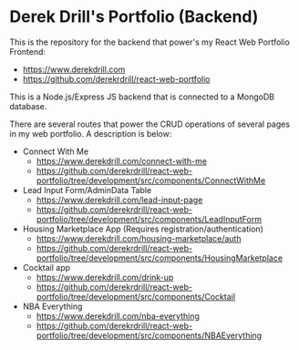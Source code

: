 # Derek Drill's Portfolio (Backend)

This is the repository for the backend that power's my React Web Portfolio Frontend:
<ul>
  <li><a href='https://www.derekdrill.com' target='_blank'>https://www.derekdrill.com</a></li>
  <li><a href='https://github.com/derekrdrill/react-web-portfolio' target='_blank'>https://github.com/derekrdrill/react-web-portfolio</a></li>
</ul>

This is a Node.js/Express JS backend that is connected to a MongoDB database.

There are several routes that power the CRUD operations of several pages in my web portfolio. A description is below:

<ul>
  <li>
    Connect With Me
    <ul>
      <li>
        <a href='https://www.derekdrill.com/connect-with-me'>
          https://www.derekdrill.com/connect-with-me
        </a>
      </li>
      <li>
         <a href='https://github.com/derekrdrill/react-web-portfolio/tree/development/src/components/ConnectWithMe'>
         https://github.com/derekrdrill/react-web-portfolio/tree/development/src/components/ConnectWithMe
        </a>
      </li>
    </ul>
  </li>
  <li>
    Lead Input Form/AdminData Table 
    <ul>
      <li>
        <a href='https://www.derekdrill.com/lead-input-page'>
          https://www.derekdrill.com/lead-input-page
        </a>
      </li>
      <li>
         <a href='https://github.com/derekrdrill/react-web-portfolio/tree/development/src/components/LeadInputForm'>
         https://github.com/derekrdrill/react-web-portfolio/tree/development/src/components/LeadInputForm
        </a>
      </li>
    </ul>
  </li>
  <li>
    Housing Marketplace App (Requires registration/authentication)
    <ul>
      <li>
        <a href='https://www.derekdrill.com/housing-marketplace/auth'>
          https://www.derekdrill.com/housing-marketplace/auth
        </a>
      </li>
      <li>
         <a href='https://github.com/derekrdrill/react-web-portfolio/tree/development/src/components/HousingMarketplace'>
         https://github.com/derekrdrill/react-web-portfolio/tree/development/src/components/HousingMarketplace
        </a>
      </li>
    </ul>
  </li>
  <li>
    Cocktail app
    <ul>
      <li>
        <a href='https://www.derekdrill.com/drink-up'>
          https://www.derekdrill.com/drink-up
        </a>
      </li>
      <li>
         <a href='https://github.com/derekrdrill/react-web-portfolio/tree/development/src/components/Cocktail'>
         https://github.com/derekrdrill/react-web-portfolio/tree/development/src/components/Cocktail
        </a>
      </li>
    </ul>
  </li>
  <li>
    NBA Everything
    <ul>
      <li>
        <a href='https://www.derekdrill.com/nba-everything'>
          https://www.derekdrill.com/nba-everything
        </a>
      </li>
      <li>
         <a href='https://github.com/derekrdrill/react-web-portfolio/tree/development/src/components/NBAEverything'>
         https://github.com/derekrdrill/react-web-portfolio/tree/development/src/components/NBAEverything
        </a>
      </li>
    </ul>
  </li>
</ul>
